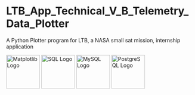 # LTB_App_Technical_V_B_Telemetry_Data_Plotter
A Python Plotter program for LTB, a NASA small sat mission, internship application

<img src="https://upload.wikimedia.org/wikipedia/commons/8/84/Matplotlib_icon.svg" alt="Matplotlib Logo" width="90"/> <img src="https://upload.wikimedia.org/wikipedia/commons/8/87/Sql_data_base_with_logo.png" alt="SQL Logo" width="90"/> <img src="https://upload.wikimedia.org/wikipedia/en/d/dd/MySQL_logo.svg" alt="MySQL Logo" width="90"/> <img src="https://upload.wikimedia.org/wikipedia/commons/2/29/Postgresql_elephant.svg" alt="PostgreSQL Logo" width="90"/>
